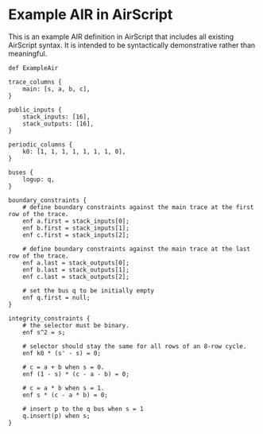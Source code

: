 # Example AIR in AirScript

This is an example AIR definition in AirScript that includes all existing AirScript syntax. It is intended to be syntactically demonstrative rather than meaningful.

```
def ExampleAir

trace_columns {
    main: [s, a, b, c],
}

public_inputs {
    stack_inputs: [16],
    stack_outputs: [16],
}

periodic_columns {
    k0: [1, 1, 1, 1, 1, 1, 1, 0],
}

buses {
    logup: q,
}

boundary_constraints {
    # define boundary constraints against the main trace at the first row of the trace.
    enf a.first = stack_inputs[0];
    enf b.first = stack_inputs[1];
    enf c.first = stack_inputs[2];

    # define boundary constraints against the main trace at the last row of the trace.
    enf a.last = stack_outputs[0];
    enf b.last = stack_outputs[1];
    enf c.last = stack_outputs[2];

    # set the bus q to be initially empty
    enf q.first = null;
}

integrity_constraints {
    # the selector must be binary.
    enf s^2 = s;

    # selector should stay the same for all rows of an 8-row cycle.
    enf k0 * (s' - s) = 0;

    # c = a + b when s = 0.
    enf (1 - s) * (c - a - b) = 0;

    # c = a * b when s = 1.
    enf s * (c - a * b) = 0;

    # insert p to the q bus when s = 1
    q.insert(p) when s;
}
```
